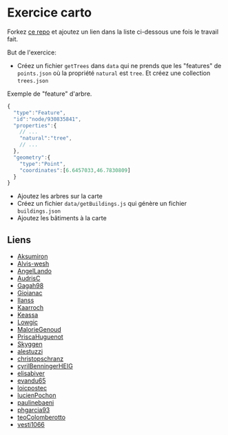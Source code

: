 # Exercice carto

Forkez [ce repo](https://github.com/idris-maps/exercice-carto-20190405) et ajoutez un lien dans la liste ci-dessous une fois le travail fait.

But de l'exercice:

* Créez un fichier `getTrees` dans `data` qui ne prends que les "features" de `points.json` où la propriété `natural` est `tree`. Et créez une collection `trees.json`

Exemple de "feature" d'arbre.

```javascript
{
  "type":"Feature",
  "id":"node/930835841",
  "properties":{
    // ...
    "natural":"tree",
    // ...
  },
  "geometry":{
    "type":"Point",
    "coordinates":[6.6457033,46.7830809]
  }
}
```

* Ajoutez les arbres sur la carte
* Créez un fichier `data/getBuildings.js` qui génère un fichier `buildings.json`
* Ajoutez les bâtiments à la carte

## Liens

* [Aksumiron]()
* [Alvis-wesh]()
* [AngelLando](https://github.com/AngelLando/exercice-carto-20190405)
* [AudrisC](https://github.com/AudrisC/exercice-carto-20190405)
* [Gagah98](https://github.com/Gagah98/exercice-carto-20190405)
* [Gioianac]()
* [Ilanss]()
* [Kaarroch](https://github.com/Kaarroch/exercice-carto-20190405)
* [Keassa]()
* [Lowgic](https://github.com/Lowgic/exercice-carto-20190405)
* [MalorieGenoud](https://github.com/MalorieGenoud/exercice-carto-20190405)
* [PriscaHuguenot](https://github.com/PriscaHuguenot/exercice-carto-20190405)
* [Skyggen]()
* [alestuzzi](https://github.com/alestuzzi/exercice-carto-20190405)
* [christopschranz]()
* [cyrilBenningerHEIG]()
* [elisabiver]()
* [evandu65](https://github.com/evandu65/exercice-carto-20190405/tree/exercice_carto/evandu65)
* [loicpostec]()
* [lucienPochon]()
* [paulinebaeni](https://github.com/paulinebaeni/exercice-carto-20190405/)
* [phgarcia93](https://github.com/phgarcan/exercice-carto-20190405)
* [teoColomberotto]()
* [vesti1066](https://github.com/vesti1066/exercice-carto-20190405)
